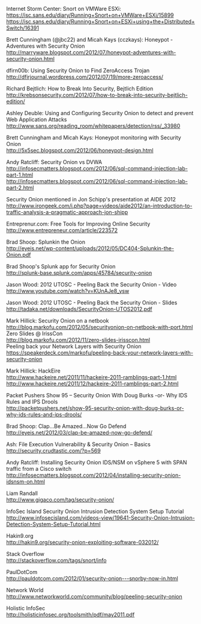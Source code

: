 Internet Storm Center: Snort on VMWare ESXi:<br>
<a href='https://isc.sans.edu/diary/Running+Snort+on+VMWare+ESXi/15899'>https://isc.sans.edu/diary/Running+Snort+on+VMWare+ESXi/15899</a>
<a href='https://isc.sans.edu/diary/Running+Snort+on+ESXi+using+the+Distributed+Switch/16391'>https://isc.sans.edu/diary/Running+Snort+on+ESXi+using+the+Distributed+Switch/16391</a>

Brett Cunningham (@jbc22) and Micah Kays (cczkays): Honeypot - Adventures with Security Onion<br>
<a href='http://marryware.blogspot.com/2012/07/honeypot-adventures-with-security-onion.html'>http://marryware.blogspot.com/2012/07/honeypot-adventures-with-security-onion.html</a>

dfirn00b: Using Security Onion to Find ZeroAccess Trojan<br>
<a href='http://dfirjournal.wordpress.com/2012/07/19/more-zeroaccess/'>http://dfirjournal.wordpress.com/2012/07/19/more-zeroaccess/</a>

Richard Bejtlich: How to Break Into Security, Bejtlich Edition<br>
<a href='http://krebsonsecurity.com/2012/07/how-to-break-into-security-bejtlich-edition/'>http://krebsonsecurity.com/2012/07/how-to-break-into-security-bejtlich-edition/</a>

Ashley Deuble: Using and Configuring Security Onion to detect and prevent Web Application Attacks<br>
<a href='http://www.sans.org/reading_room/whitepapers/detection/rss/_33980'>http://www.sans.org/reading_room/whitepapers/detection/rss/_33980</a>

Brett Cunningham and Micah Kays: Honeypot monitoring with Security Onion<br>
<a href='http://5x5sec.blogspot.com/2012/06/honeypot-design.html'>http://5x5sec.blogspot.com/2012/06/honeypot-design.html</a>

Andy Ratcliff: Security Onion vs DVWA<br>
<a href='http://infosecmatters.blogspot.com/2012/06/sql-command-injection-lab-part-1.html'>http://infosecmatters.blogspot.com/2012/06/sql-command-injection-lab-part-1.html</a><br>
<a href='http://infosecmatters.blogspot.com/2012/06/sql-command-injection-lab-part-2.html'>http://infosecmatters.blogspot.com/2012/06/sql-command-injection-lab-part-2.html</a>

Security Onion mentioned in Jon Schipp's presentation at AIDE 2012<br>
<a href='http://www.irongeek.com/i.php?page=videos/aide2012/an-introduction-to-traffic-analysis-a-pragmatic-approach-jon-shipp'>http://www.irongeek.com/i.php?page=videos/aide2012/an-introduction-to-traffic-analysis-a-pragmatic-approach-jon-shipp</a>

Entreprenur.com: Free Tools for Improving Online Security<br>
<a href='http://www.entrepreneur.com/article/223572'>http://www.entrepreneur.com/article/223572</a>

Brad Shoop: Splunkin the Onion<br>
<a href='http://eyeis.net/wp-content/uploads/2012/05/DC404-Splunkin-the-Onion.pdf'>http://eyeis.net/wp-content/uploads/2012/05/DC404-Splunkin-the-Onion.pdf</a>

Brad Shoop's Splunk app for Security Onion<br>
<a href='http://splunk-base.splunk.com/apps/45784/security-onion'>http://splunk-base.splunk.com/apps/45784/security-onion</a>

Jason Wood: 2012 UTOSC - Peeling Back the Security Onion - Video<br>
<a href='http://www.youtube.com/watch?v=KUnAJe8_ysw'>http://www.youtube.com/watch?v=KUnAJe8_ysw</a>

Jason Wood: 2012 UTOSC - Peeling Back the Security Onion - Slides<br>
<a href='http://tadaka.net/downloads/SecurityOnion-UTOS2012.pdf'>http://tadaka.net/downloads/SecurityOnion-UTOS2012.pdf</a>

Mark Hillick: Security Onion on a netbook <br>
<a href='http://blog.markofu.com/2012/05/securityonion-on-netbook-with-port.html'>http://blog.markofu.com/2012/05/securityonion-on-netbook-with-port.html</a><br>
Zero Slides @ IrissCon <br> <a href='http://blog.markofu.com/2012/11/zero-slides-irisscon.html'>http://blog.markofu.com/2012/11/zero-slides-irisscon.html</a><br>
Peeling back your Network Layers with Security Onion<br> <a href='https://speakerdeck.com/markofu/peeling-back-your-network-layers-with-security-onion'>https://speakerdeck.com/markofu/peeling-back-your-network-layers-with-security-onion</a><br>

Mark Hillick: HackEire <br>
<a href='http://www.hackeire.net/2011/11/hackeire-2011-ramblings-part-1.html'>http://www.hackeire.net/2011/11/hackeire-2011-ramblings-part-1.html</a><br>
<a href='http://www.hackeire.net/2011/12/hackeire-2011-ramblings-part-2.html'>http://www.hackeire.net/2011/12/hackeire-2011-ramblings-part-2.html</a>

Packet Pushers Show 95 – Security Onion With Doug Burks -or- Why IDS Rules and IPS Drools<br>
<a href='http://packetpushers.net/show-95-security-onion-with-doug-burks-or-why-ids-rules-and-ips-drools/'>http://packetpushers.net/show-95-security-onion-with-doug-burks-or-why-ids-rules-and-ips-drools/</a>

Brad Shoop: Clap…Be Amazed…Now Go Defend<br>
<a href='http://eyeis.net/2012/03/clap-be-amazed-now-go-defend/'>http://eyeis.net/2012/03/clap-be-amazed-now-go-defend/</a>

Ash: File Execution Vulnerability & Security Onion – Basics<br>
<a href='http://security.crudtastic.com/?p=569'>http://security.crudtastic.com/?p=569</a>

Andy Ratcliff: Installing Security Onion IDS/NSM on vSphere 5 with SPAN traffic from a Cisco switch<br>
<a href='http://infosecmatters.blogspot.com/2012/04/installing-security-onion-idsnsm-on.html'>http://infosecmatters.blogspot.com/2012/04/installing-security-onion-idsnsm-on.html</a>

Liam Randall<br>
<a href='http://www.gigaco.com/tag/security-onion/'>http://www.gigaco.com/tag/security-onion/</a>

InfoSec Island Security Onion Intrusion Detection System Setup Tutorial<br>
<a href='http://www.infosecisland.com/videos-view/19641-Security-Onion-Intrusion-Detection-System-Setup-Tutorial.html'>http://www.infosecisland.com/videos-view/19641-Security-Onion-Intrusion-Detection-System-Setup-Tutorial.html</a>

Hakin9.org<br>
<a href='http://hakin9.org/security-onion-exploiting-software-032012/'>http://hakin9.org/security-onion-exploiting-software-032012/</a>

Stack Overflow<br>
<a href='http://stackoverflow.com/tags/snort/info'>http://stackoverflow.com/tags/snort/info</a>

PaulDotCom<br>
<a href='http://pauldotcom.com/2012/01/security-onion---snorby-now-in.html'>http://pauldotcom.com/2012/01/security-onion---snorby-now-in.html</a>

Network World<br>
<a href='http://www.networkworld.com/community/blog/peeling-security-onion'>http://www.networkworld.com/community/blog/peeling-security-onion</a>

Holistic InfoSec<br>
<a href='http://holisticinfosec.org/toolsmith/pdf/may2011.pdf'>http://holisticinfosec.org/toolsmith/pdf/may2011.pdf</a>